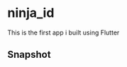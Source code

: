 # ninja_id

This is the first app i built using Flutter

## Snapshot

[](https://user-images.githubusercontent.com/75629345/126153357-423a5404-0a09-4747-ada9-43884773deac.png)
